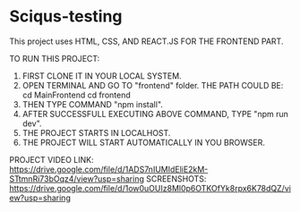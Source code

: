 # Sciqus-testing

This project uses HTML, CSS, AND REACT.JS FOR THE FRONTEND PART.

TO RUN THIS PROJECT:

1. FIRST CLONE IT IN YOUR LOCAL SYSTEM.
2. OPEN TERMINAL AND GO TO "frontend" folder. THE PATH COULD BE: cd MainFrontend cd frontend
3. THEN TYPE COMMAND "npm install".
4. AFTER SUCCESSFULL EXECUTING ABOVE COMMAND, TYPE "npm run dev".
5. THE PROJECT STARTS IN LOCALHOST.
6. THE PROJECT WILL START AUTOMATICALLY IN YOU BROWSER.

PROJECT VIDEO LINK: https://drive.google.com/file/d/1ADS7nIUMIdEliE2kM-STtmnRi73bOqz4/view?usp=sharing
SCREENSHOTS: https://drive.google.com/file/d/1ow0uOUIz8Ml0p6OTKOfYk8rpx6K78dQZ/view?usp=sharing
